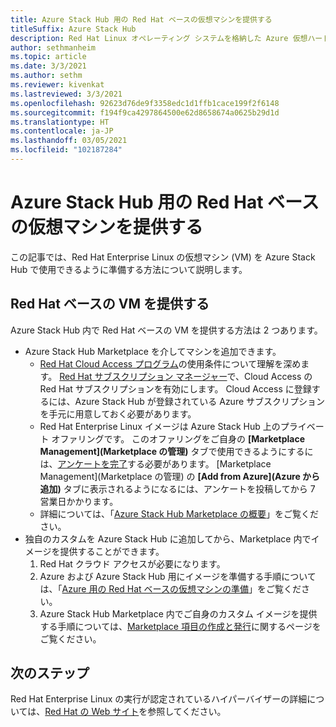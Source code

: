 ```yaml
---
title: Azure Stack Hub 用の Red Hat ベースの仮想マシンを提供する
titleSuffix: Azure Stack Hub
description: Red Hat Linux オペレーティング システムを格納した Azure 仮想ハード ディスク (VHD) を作成してアップロードする方法について説明します。
author: sethmanheim
ms.topic: article
ms.date: 3/3/2021
ms.author: sethm
ms.reviewer: kivenkat
ms.lastreviewed: 3/3/2021
ms.openlocfilehash: 92623d76de9f3358edc1d1ffb1cace199f2f6148
ms.sourcegitcommit: f194f9ca4297864500e62d8658674a0625b29d1d
ms.translationtype: HT
ms.contentlocale: ja-JP
ms.lasthandoff: 03/05/2021
ms.locfileid: "102187284"
---
```

# <a name="offer-a-red-hat-based-virtual-machine-for-azure-stack-hub"></a>Azure Stack Hub 用の Red Hat ベースの仮想マシンを提供する

この記事では、Red Hat Enterprise Linux の仮想マシン (VM) を Azure Stack Hub で使用できるように準備する方法について説明します。 

## <a name="offer-a-red-hat-based-vm"></a>Red Hat ベースの VM を提供する

Azure Stack Hub 内で Red Hat ベースの VM を提供する方法は 2 つあります。

- Azure Stack Hub Marketplace を介してマシンを追加できます。
    - [Red Hat Cloud Access プログラム](https://www.redhat.com/en/technologies/cloud-computing/cloud-access)の使用条件について理解を深めます。 [Red Hat サブスクリプション マネージャー](https://access.redhat.com/management/cloud)で、Cloud Access の Red Hat サブスクリプションを有効にします。 Cloud Access に登録するには、Azure Stack Hub が登録されている Azure サブスクリプションを手元に用意しておく必要があります。
    - Red Hat Enterprise Linux イメージは Azure Stack Hub 上のプライベート オファリングです。 このオファリングをご自身の **[Marketplace Management]\(Marketplace の管理\)** タブで使用できるようにするには、[アンケートを完了](https://forms.office.com/pages/responsepage.aspx?id=v4j5cvGGr0GRqy180BHbR_e32WQju3tMrgXNcUR94AVUNkJTWjdQRjc3TzFLREdGU0dIVFRUQ1JCSi4u)する必要があります。 [Marketplace Management]\(Marketplace の管理\) の **[Add from Azure]\(Azure から追加\)** タブに表示されるようになるには、アンケートを投稿してから 7 営業日かかります。
    - 詳細については、「[Azure Stack Hub Marketplace の概要](azure-stack-marketplace.md)」をご覧ください。
- 独自のカスタムを Azure Stack Hub に追加してから、Marketplace 内でイメージを提供することができます。 
    1. Red Hat クラウド アクセスが必要になります。
    2. Azure および Azure Stack Hub 用にイメージを準備する手順については、「[Azure 用の Red Hat ベースの仮想マシンの準備](/azure/virtual-machines/linux/redhat-create-upload-vhd)」をご覧ください。
    3. Azure Stack Hub Marketplace 内でご自身のカスタム イメージを提供する手順については、[Marketplace 項目の作成と発行](azure-stack-create-and-publish-marketplace-item.md)に関するページをご覧ください。

## <a name="next-steps"></a>次のステップ

Red Hat Enterprise Linux の実行が認定されているハイパーバイザーの詳細については、[Red Hat の Web サイト](https://access.redhat.com/certified-hypervisors)を参照してください。
